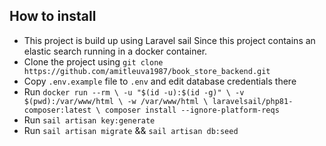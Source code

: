 ## How to install

- This project is build up using Laravel sail Since this project contains an elastic search running in a docker container.
- Clone the project using `git clone https://github.com/amitleuva1987/book_store_backend.git`
- Copy `.env.example` file to `.env` and edit database credentials there
- Run `docker run --rm \ -u "$(id -u):$(id -g)" \ -v $(pwd):/var/www/html \ -w /var/www/html \ laravelsail/php81-composer:latest \ composer install --ignore-platform-reqs`
- Run `sail artisan key:generate`
- Run `sail artisan migrate` && `sail artisan db:seed`

